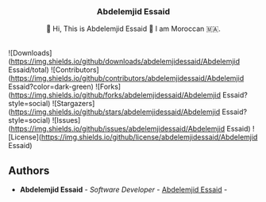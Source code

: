 <br/>
<p align="center">
  <h3 align="center">Abdelemjid Essaid</h3>

  <p align="center">
    👋️ Hi, This is Abdelemjid Essaid 🥰️ I am Moroccan 🇲🇦️.
    <br/>
    <br/>
  </p>
</p>

![Downloads](https://img.shields.io/github/downloads/abdelemjidessaid/Abdelemjid Essaid/total) ![Contributors](https://img.shields.io/github/contributors/abdelemjidessaid/Abdelemjid Essaid?color=dark-green) ![Forks](https://img.shields.io/github/forks/abdelemjidessaid/Abdelemjid Essaid?style=social) ![Stargazers](https://img.shields.io/github/stars/abdelemjidessaid/Abdelemjid Essaid?style=social) ![Issues](https://img.shields.io/github/issues/abdelemjidessaid/Abdelemjid Essaid) ![License](https://img.shields.io/github/license/abdelemjidessaid/Abdelemjid Essaid)


## Authors

* **Abdelemjid Essaid** - *Software Developer* - [Abdelemjid Essaid](https://github.com/abdelemjidessaid/) -

